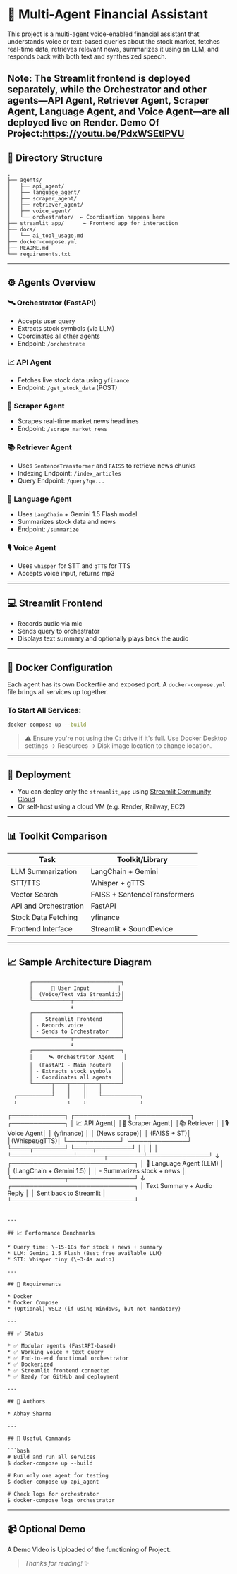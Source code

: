 # 🧠 Multi-Agent Financial Assistant

This project is a multi-agent voice-enabled financial assistant that understands voice or text-based queries about the stock market, fetches real-time data, retrieves relevant news, summarizes it using an LLM, and responds back with both text and synthesized speech.

Note: The Streamlit frontend is deployed separately, while the Orchestrator and other agents—API Agent, Retriever Agent, Scraper Agent, Language Agent, and Voice Agent—are all deployed live on Render.
Demo Of Project:https://youtu.be/PdxWSEtlPVU
---

## 📂 Directory Structure

```
.
├── agents/
│   ├── api_agent/
│   ├── language_agent/
│   ├── scraper_agent/
│   ├── retriever_agent/
│   ├── voice_agent/
│   └── orchestrator/  ← Coordination happens here
├── streamlit_app/      ← Frontend app for interaction
├── docs/
│   └── ai_tool_usage.md
├── docker-compose.yml
├── README.md
└── requirements.txt
```

---

## ⚙️ Agents Overview

### 🛰️ Orchestrator (FastAPI)

* Accepts user query
* Extracts stock symbols (via LLM)
* Coordinates all other agents
* Endpoint: `/orchestrate`

### 📈 API Agent

* Fetches live stock data using `yfinance`
* Endpoint: `/get_stock_data` (POST)

### 📰 Scraper Agent

* Scrapes real-time market news headlines
* Endpoint: `/scrape_market_news`

### 📚 Retriever Agent

* Uses `SentenceTransformer` and `FAISS` to retrieve news chunks
* Indexing Endpoint: `/index_articles`
* Query Endpoint: `/query?q=...`

### 🧠 Language Agent

* Uses `LangChain` + Gemini 1.5 Flash model
* Summarizes stock data and news
* Endpoint: `/summarize`

### 🎙️ Voice Agent

* Uses `whisper` for STT and `gTTS` for TTS
* Accepts voice input, returns mp3

---

## 💻 Streamlit Frontend

* Records audio via mic
* Sends query to orchestrator
* Displays text summary and optionally plays back the audio

---

## 🐳 Docker Configuration

Each agent has its own Dockerfile and exposed port. A `docker-compose.yml` file brings all services up together.

### To Start All Services:

```bash
docker-compose up --build
```

> ⚠️ Ensure you're not using the C: drive if it's full. Use Docker Desktop settings → Resources → Disk image location to change location.

---

## 🚀 Deployment

* You can deploy only the `streamlit_app` using [Streamlit Community Cloud](https://streamlit.io/cloud)
* Or self-host using a cloud VM (e.g. Render, Railway, EC2)

---

## 📊 Toolkit Comparison

| Task                  | Toolkit/Library              |
| --------------------- | ---------------------------- |
| LLM Summarization     | LangChain + Gemini           |
| STT/TTS               | Whisper + gTTS               |
| Vector Search         | FAISS + SentenceTransformers |
| API and Orchestration | FastAPI                      |
| Stock Data Fetching   | yfinance                     |
| Frontend Interface    | Streamlit + SoundDevice      |

---

## 📈 Sample Architecture Diagram

           ┌────────────────────────────┐
           │      🎤 User Input         │
           │  (Voice/Text via Streamlit)│
           └────────────┬───────────────┘
                        ↓
           ┌────────────────────────────┐
           │    Streamlit Frontend      │
           │ - Records voice            │
           │ - Sends to Orchestrator    │
           └────────────┬───────────────┘
                        ↓
           ┌────────────────────────────┐
           │     🛰️ Orchestrator Agent   │
           │  (FastAPI - Main Router)   │
           │ - Extracts stock symbols   │
           │ - Coordinates all agents   │
           └──────┬────┬────┬────┬──────┘
                  │    │    │    │
      ┌───────────┘    │    │    └────────────┐
      ↓                ↓    ↓                 ↓
┌────────────┐ ┌────────────┐ ┌────────────┐ ┌────────────┐
│ 📈 API Agent│ │📰 Scraper Agent│ │📚 Retriever  │ │🎙️ Voice Agent│
│ (yfinance) │ │ (News scrape)│ │ (FAISS + ST)│ │(Whisper/gTTS)│
└────┬───────┘ └────┬────────┘ └────┬───────┘ └────┬────────┘
     │              │               │              │
     └──────────────┴──────┬────────┴──────────────┘
                           ↓
               ┌────────────────────────────┐
               │  🧠 Language Agent (LLM)     │
               │ (LangChain + Gemini 1.5)   │
               │ - Summarizes stock + news  │
               └────────────┬───────────────┘
                            ↓
               ┌────────────────────────────┐
               │ Text Summary + Audio Reply │
               │ Sent back to Streamlit     │
               └────────────────────────────┘
```

---

## 📈 Performance Benchmarks

* Query time: \~15-18s for stock + news + summary
* LLM: Gemini 1.5 Flash (Best free available LLM)
* STT: Whisper tiny (\~3-4s audio)

---

## 📁 Requirements

* Docker
* Docker Compose
* (Optional) WSL2 (if using Windows, but not mandatory)

---

## ✅ Status

* ✅ Modular agents (FastAPI-based)
* ✅ Working voice + text query
* ✅ End-to-end functional orchestrator
* ✅ Dockerized
* ✅ Streamlit frontend connected
* ✅ Ready for GitHub and deployment

---

## 📝 Authors

* Abhay Sharma

---

## 🔗 Useful Commands

```bash
# Build and run all services
$ docker-compose up --build

# Run only one agent for testing
$ docker-compose up api_agent

# Check logs for orchestrator
$ docker-compose logs orchestrator
```

---

## 📹 Optional Demo

A Demo Video is Uploaded of the functioning of Project.

> *Thanks for reading!* ✨

